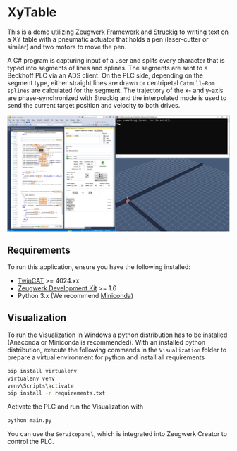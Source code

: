 # XyTable

This is a demo utilizing [Zeugwerk Framewerk](https://doc.zeugwerk.dev) and [Struckig](https://github.com/stefanbesler/Struckig) to writing text on a XY table with a pneumatic actuator that holds a pen (laser-cutter or similar) and two motors to move the pen.

A C# program is capturing input of a user and splits every character that is typed into segments of lines and splines. The segments are sent to a Beckhoff PLC via an ADS client.
On the PLC side, depending on the segment type, either straight lines are drawn or centripetal `Catmull–Rom splines` are calculated for the segment. The trajectory of the x- and y-axis are phase-synchronized with Struckig and the interpolated mode is used to send the current target position and velocity to both drives.


<div style="display: flex; justify-content: space-between;">
<img src="/Images/Peek 2024-10-20 23-25.gif"/>
</div>

## Requirements

To run this application, ensure you have the following installed:

- [TwinCAT]() >= 4024.xx
- [Zeugwerk Development Kit](https://doc.zeugwerk.dev/) >= 1.6
- Python 3.x (We recommend [Miniconda](https://docs.anaconda.com/miniconda/))


## Visualization

To run the Visualization in Windows a python distribution has to be installed (Anaconda or Miniconda is recommended).
With an installed python distribution, execute the following commands in the `Visualization` folder to prepare a virtual environment for python and install all requirements

```bash
pip install virtualenv
virtualenv venv
venv\Scripts\activate
pip install -r requirements.txt
```

Activate the PLC and run the Visualization with 

```bash
python main.py
```

You can use the `Servicepanel`, which is integrated into Zeugwerk Creator to control the PLC.
